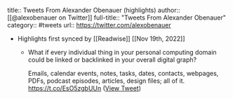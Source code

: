 title:: Tweets From Alexander Obenauer (highlights)
author:: [[@alexobenauer on Twitter]]
full-title:: "Tweets From Alexander Obenauer"
category:: #tweets
url:: https://twitter.com/alexobenauer

- Highlights first synced by [[Readwise]] [[Nov 19th, 2022]]
	- What if every individual thing in your personal computing domain could be linked or backlinked in your overall digital graph? 
	  
	  Emails, calendar events, notes, tasks, dates, contacts, webpages, PDFs, podcast episodes, articles, design files; all of it. https://t.co/EsO5zgbUUn ([View Tweet](https://twitter.com/alexobenauer/status/1429834314372599814))